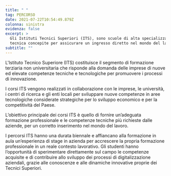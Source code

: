 ```yaml
---
title: " "
tag: PERCORSO
date: 2021-07-22T10:54:49.879Z
colonna: sinistra
evidenza: false
excerpt: >
  Gli Istituti Tecnici Superiori (ITS), sono scuole di alta specializzazione
  tecnica concepite per assicurare un ingresso diretto nel mondo del lavoro. 
subtitle: ""
---
```

L'Istituto Tecnico Superiore (ITS) costituisce il segmento di formazione terziaria non universitaria che risponde alla domanda delle imprese di nuove ed elevate competenze tecniche e tecnologiche per promuovere i processi di innovazione.

I corsi ITS vengono realizzati in collaborazione con le imprese, le università, i centri di ricerca e gli enti locali per sviluppare nuove competenze in aree tecnologiche considerate strategiche per lo sviluppo economico e per la competitività del Paese.

L’obiettivo principale dei corsi ITS è quello di fornire un’adeguata formazione professionale e le competenze tecniche più richieste dalle aziende, per un corretto inserimento nel mondo del lavoro.

I percorsi ITS hanno una durata biennale e affiancano alla formazione in aula un’esperienza di stage in azienda per accrescere la propria formazione professionale in un reale contesto lavorativo. Gli studenti hanno l’opportunità di sperimentare direttamente sul campo le competenze acquisite e di contribuire allo sviluppo dei processi di digitalizzazione aziendali, grazie alle conoscenze e alle dinamiche innovative proprie dei Tecnici Superiori.